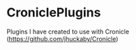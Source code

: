 # CroniclePlugins
Plugins I have created to use with Cronicle (https://github.com/jhuckaby/Cronicle)
